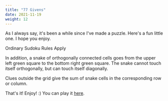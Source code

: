 ```yaml
---
title: "77 Givens"
date: 2021-11-19
weight: 12
---
```


<p>As I always say, it's been a while since I've made a puzzle. Here's a fun little one. I hope you enjoy.</p>
<p>
Ordinary Sudoku Rules Apply
</p>
<p>
In addition, a snake of orthogonally connected cells goes from the upper left green square to the bottom right green square. The snake cannot touch itself orthogonally, but can touch itself diagonally.
<p>
<p>
Clues outside the grid give the sum of snake cells in the corresponding row or column.
</p>
<p>That's it! Enjoy! :)
You can play it <a href="https://git.io/J1wJP">here</a>.


</p></p></p>